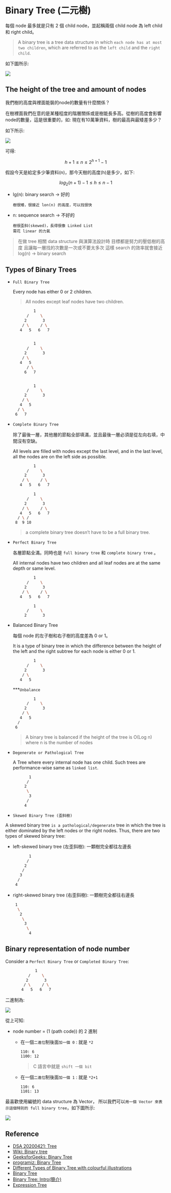 # Binary Tree (二元樹)

每個 node 最多就是只有 2 個 child node，並起稱兩個 child node 為 left child 和 right child。

> A binary tree is a tree data structure in which `each node has at most two children`, which are referred to as the `left child` and the `right child`.

如下圖所示:

![](images/binary_tree.png)

## The height of the tree and amount of nodes

我們樹的高度與裡面能裝的node的數量有什麼關係？

在樹裡面我們在意的是某種程度的階層關係或是樹能長多高。從樹的高度會影響node的數量，這是很重要的，如: 現在有10萬筆資料，樹的最高與最矮差多少？

如下所示:

![](images/how_many_nodes.png)

可得:

$$ h+1 \leq n \leq 2^{h+1} - 1 $$

假設今天是給定多少筆資料(n)，那今天樹的高度(h)是多少，如下:

$$ log_2(n+1) - 1 \leq h \leq n-1 $$

- lg(n): binary search -> 好的

    ```
    樹很矮，很接近 lon(n) 的高度，可以找很快
    ```

- n: sequence search -> 不好的

    ```
    樹很歪斜(skewed)，長得很像 Linked List
    需花 linear 的力氣
    ```

> 在做 tree 相關 data structure 與演算法設計時
> 目標都是努力的壓低樹的高度
> 且讓每一層找的次數是一次或不要太多次
> 這樣 search 的效率就會接近 log(n) -> binary search

## Types of Binary Trees

- `Full Binary Tree`

    Every node has either 0 or 2 children.

    > All nodes except leaf nodes have two children.

    ```sh
             1
          /     \
         2       3
        / \     / \
       4   5   6   7


             1
          /     \
         2       3
        / \
       4   5
          / \
         6   7


             1
          /     \
         2       3
        / \
       4   5
      / \
     6   7
    ```

- `Complete Binary Tree`

    除了最後一層，其他層的節點全部填滿，並且最後一層必須是從左向右填，中間沒有空缺。

    All levels are filled with nodes except the last level,  and in the last level, all the nodes are on the left side as possible.

    ```sh
             1
          /     \
         2       3
        / \     / \
       4   5   6   7

             1
          /     \
         2       3
        / \     / \
       4   5   6   7
      / \ /
     8  9 10
    ```

    > a complete binary tree doesn’t have to be a full binary tree.

- `Perfect Binary Tree`

    各層節點全滿。同時也是 `full binary tree` 和 `complete binary tree` 。

    All internal nodes have two children and all leaf nodes are at the same depth or same level.

    ```sh
             1
          /     \
         2       3
        / \     / \
       4   5   6   7

             1
          /     \
         2       3
    ```

- Balanced Binary Tree

    每個 node 的左子樹和右子樹的高度差為 0 or 1。

    It is a type of binary tree in which the difference between the height of the left and the right subtree for each node is either 0 or 1.

    ```sh
             1
          /     \
         2       3
        / \
       4   5
    ```

    ***`Unbalance`

    ```sh
             1
          /     \
         2       3
        / \
       4   5
      /
     6
    ```

    > A binary tree is balanced if the height of the tree is O(Log n) where n is the number of nodes

- `Degenerate or Pathological Tree`

    A Tree where every internal node has one child. Such trees are performance-wise same as `linked list`.

    ```sh
           1
          /
         2
          \
           3
          /
         4
    ```

- `Skewed Binary Tree (歪斜樹)`

A skewed binary tree `is a pathological/degenerate` tree in which the tree is either dominated by the left nodes or the right nodes. Thus, there are two types of skewed binary tree:

  - left-skewed binary tree (左歪斜樹): 一顆樹完全都往左邊長

    ```sh
           1
          /
         2
        /
       3
      /
     4
    ```
  - right-skewed binary tree (右歪斜樹): 一顆樹完全都往右邊長

    ```sh
     1
      \
       2
        \
         3
          \
           4
    ```

## Binary representation of node number

Consider a `Perfect Binary Tree` or `Completed Binary Tree`:

```sh
             1
          /     \
         2       3
        / \     / \
       4   5   6   7
```

二進制為:

![](images/binary_representation.png)

從上可知:

- node number = (1 (path code)) 的 2 進制

    - 在一個`二進位`制後面`加一個 0` : 就是 `*2`

        ```
        110: 6
        1100: 12
        ```

        > C 語言中就是 `shift 一個 bit`

    - 在一個`二進位`制後面`加一個 1` : 就是 `*2+1`

        ```
        110: 6
        1101: 13
        ```

最喜歡使用編號的 data structure 為 Vector，
所以我們可以`用一個 Vector 來表示這個特別的 full binary tree`，如下圖所示:

![](images/binary_representation_2.png)



## Reference

- [DSA 20200421: Tree](https://www.youtube.com/watch?v=XkNIHYd9Ruc)
- [Wiki: Binary tree](https://en.wikipedia.org/wiki/Binary_tree)
- [GeeksforGeeks: Binary Tree](https://www.geeksforgeeks.org/binary-tree-set-3-types-of-binary-tree/)
- [programiz: Binary Tree](https://www.programiz.com/dsa/binary-tree)
- [Different Types of Binary Tree with colourful illustrations](https://towardsdatascience.com/5-types-of-binary-tree-with-cool-illustrations-9b335c430254)
- [Binary Tree](https://web.ntnu.edu.tw/~algo/BinaryTree.html)
- [Binary Tree: Intro(簡介)](http://alrightchiu.github.io/SecondRound/binary-tree-introjian-jie.html)
- [Expression Tree](https://www.geeksforgeeks.org/expression-tree/)
